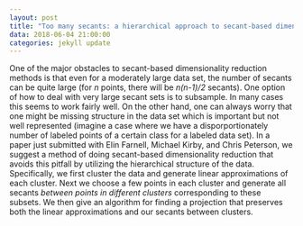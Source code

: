 ```yaml
---
layout: post
title: "Too many secants: a hierarchical approach to secant-based dimensionality reduction on large data sets"
data: 2018-06-04 21:00:00
categories: jekyll update
---
```


One of the major obstacles to secant-based dimensionality reduction methods is that even for a moderately large data set, the number of secants can be quite large (for *n* points, there will be *n(n-1)/2* secants). One option of how to deal with very large secant sets is to subsample. In many cases this seems to work fairly well. On the other hand, one can always worry that one might be missing structure in the data set which is important but not well represented (imagine a case where we have a disporportionately number of labeled points of a certain class for a labeled data set). In a paper just submitted with Elin Farnell, Michael Kirby, and Chris Peterson, we suggest a method of doing secant-based dimensionality reduction that avoids this pitfall by utilizing the hierarchical structure of the data. Specifically, we first cluster the data and generate linear approximations of each cluster. Next we choose a few points in each cluster and generate all secants *between points in different clusters* corresponding to these subsets. We then give an algorithm for finding a projection that preserves both the linear approximations and our secants between clusters.  



 
